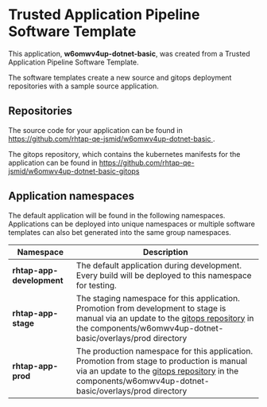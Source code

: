 # Trusted Application Pipeline Software Template

This application, **w6omwv4up-dotnet-basic**, was created from a Trusted Application Pipeline Software Template.

The software templates create a new source and gitops deployment repositories with a sample source application. 

## Repositories

The source code for your application can be found in [https://github.com/rhtap-qe-jsmid/w6omwv4up-dotnet-basic ](https://github.com/rhtap-qe-jsmid/w6omwv4up-dotnet-basic ).
 
The gitops repository, which contains the kubernetes manifests for the application can be found in 
[https://github.com/rhtap-qe-jsmid/w6omwv4up-dotnet-basic-gitops ](https://github.com/rhtap-qe-jsmid/w6omwv4up-dotnet-basic-gitops ) 

## Application namespaces 

The default application will be found in the following namespaces. Applications can be deployed into unique namespaces or multiple software templates can also bet generated into the same group namespaces.  

|  Namespace   |  Description   |  
| -------- | -------- |   
| **rhtap-app-development** | The default application during development. Every build will be deployed to this namespace for testing. | 
| **rhtap-app-stage** | The staging namespace for this application. Promotion from development to stage is manual via an update to the [gitops repository](https://github.com/rhtap-qe-jsmid/w6omwv4up-dotnet-basic-gitops ) in the components/w6omwv4up-dotnet-basic/overlays/prod directory |  
| **rhtap-app-prod** | The production namespace for this application. Promotion from stage to production is manual via an update to the [gitops repository](https://github.com/rhtap-qe-jsmid/w6omwv4up-dotnet-basic-gitops ) in the components/w6omwv4up-dotnet-basic/overlays/prod directory | 